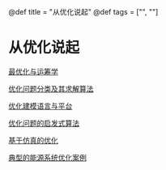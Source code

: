 @def title = "从优化说起"
@def tags = ["", ""]

# 从优化说起

[最优化与运筹学](/optimization-intro)

[优化问题分类及其求解算法](/classification-optimization)

[优化建模语言与平台](/language-4-optimization)

[优化问题的启发式算法](/metaheuristics-optimization)

[基于仿真的优化](/simulation-based-optimization)

[典型的能源系统优化案例](/examples-of-energyrelatedoptimization)